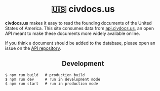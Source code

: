 <div align="center">
  <h1>
    🇺🇸 civdocs.us
  </h1>
</div>

**civdocs.us** makes it easy to read the founding documents of the United States of America. This site consumes data from [api.civdocs.us](http://api.civdocs.us), an open API meant to make these documents more widely available online.

If you think a document should be added to the database, please open an issue on the [API repository](https://github.com/jaredgorski/api.civdocs.us).

<div align="center">
  <h2>
    Development
  </h2>
</div>

```shell
$ npm run build   # production build
$ npm run dev     # run in development mode
$ npm run start   # run in production mode
```
